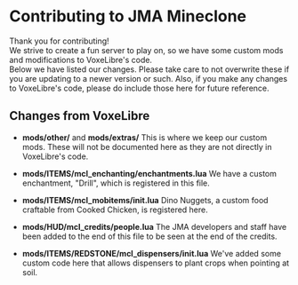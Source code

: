 # Contributing to JMA Mineclone  
Thank you for contributing!  
We strive to create a fun server to play on, so we have some custom mods and modifications to VoxeLibre's code.  
Below we have listed our changes. Please take care to not overwrite these if you are updating to a newer version or such.
Also, if you make any changes to VoxeLibre's code, please do include those here for future reference.

## Changes from VoxeLibre

- **mods/other/** and **mods/extras/**
	This is where we keep our custom mods. These will not be documented here as they are not directly in VoxeLibre's code.

- **mods/ITEMS/mcl_enchanting/enchantments.lua**
	We have a custom enchantment, "Drill", which is registered in this file.

- **mods/ITEMS/mcl_mobitems/init.lua**
  	Dino Nuggets, a custom food craftable from Cooked Chicken, is registered here.

- **mods/HUD/mcl_credits/people.lua**
	The JMA developers and staff have been added to the end of this file to be seen at the end of the credits.

- **mods/ITEMS/REDSTONE/mcl_dispensers/init.lua**
	We've added some custom code here that allows dispensers to plant crops when pointing at soil.